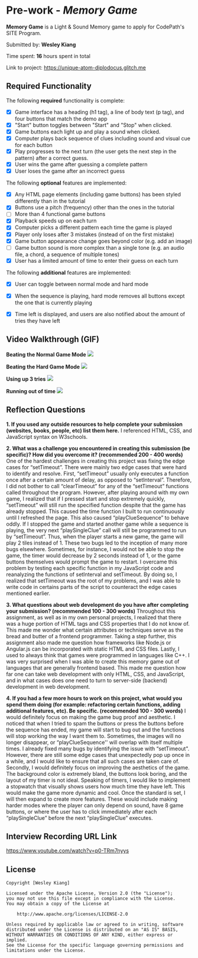 # Pre-work - *Memory Game*

**Memory Game** is a Light & Sound Memory game to apply for CodePath's SITE Program. 

Submitted by: **Wesley Kiang**

Time spent: **16** hours spent in total

Link to project: https://unique-atom-diplodocus.glitch.me

## Required Functionality

The following **required** functionality is complete:

* [x] Game interface has a heading (h1 tag), a line of body text (p tag), and four buttons that match the demo app
* [x] "Start" button toggles between "Start" and "Stop" when clicked. 
* [x] Game buttons each light up and play a sound when clicked. 
* [x] Computer plays back sequence of clues including sound and visual cue for each button
* [x] Play progresses to the next turn (the user gets the next step in the pattern) after a correct guess. 
* [x] User wins the game after guessing a complete pattern
* [x] User loses the game after an incorrect guess

The following **optional** features are implemented:

* [x] Any HTML page elements (including game buttons) has been styled differently than in the tutorial
* [x] Buttons use a pitch (frequency) other than the ones in the tutorial
* [ ] More than 4 functional game buttons
* [x] Playback speeds up on each turn
* [x] Computer picks a different pattern each time the game is played
* [x] Player only loses after 3 mistakes (instead of on the first mistake)
* [x] Game button appearance change goes beyond color (e.g. add an image)
* [ ] Game button sound is more complex than a single tone (e.g. an audio file, a chord, a sequence of multiple tones)
* [x] User has a limited amount of time to enter their guess on each turn

The following **additional** features are implemented:
* [x] User can toggle between normal mode and hard mode
* [x] When the sequence is playing, hard mode removes all buttons except the one that is currently playing
* [x] Time left is displayed, and users are also notified about the amount of tries they have left


## Video Walkthrough (GIF)
**Beating the Normal Game Mode**
![](https://i.imgur.com/hUYwMyF.gif)

**Beating the Hard Game Mode**
![](https://i.imgur.com/baGCgwa.gif)

**Using up 3 tries**
![](https://i.imgur.com/qfYCDYE.gif)

**Running out of time**
![](https://i.imgur.com/Hrzr2Am.gif)

## Reflection Questions
**1. If you used any outside resources to help complete your submission (websites, books, people, etc) list them here.**
I referenced HTML, CSS, and JavaScript syntax on W3schools.

**2. What was a challenge you encountered in creating this submission (be specific)? How did you overcome it? (recommended 200 - 400 words)** 
One of the hardest challenges in creating this project was fixing the edge cases for “setTimeout”. There were mainly two edge cases that were hard to identify and resolve. First, “setTimeout” usually only executes a function once after a certain amount of delay, as opposed to “setInterval”. Therefore, I did not bother to call “clearTimeout” for any of the “setTimeout” functions called throughout the program. However, after playing around with my own game, I realized that if I pressed start and stop extremely quickly, “setTimeout” will still run the specified function despite that the game has already stopped. This caused the time function I built to run continuously until I refreshed the page. This also caused “playClueSequence” to behave oddly. If I stopped the game and started another game while a sequence is playing, the very next “playSingleClue” call will still be programmed to run by “setTimeout”. Thus, when the player starts a new game, the game will play 2 tiles instead of 1. These two bugs led to the inception of many more bugs elsewhere. Sometimes, for instance, I would not be able to stop the game, the timer would decrease by 2 seconds instead of 1, or the game buttons themselves would prompt the game to restart. I overcame this problem by testing each specific function in my JavaScript code and reanalyzing the functions of setInterval and setTimeout. By doing so, I realized that setTimeout was the root of my problems, and I was able to write code in certains parts of the script to counteract the edge cases mentioned earlier.

**3. What questions about web development do you have after completing your submission? (recommended 100 - 300 words)**
Throughout this assignment, as well as in my own personal projects, I realized that there was a huge portion of HTML tags and CSS properties that I do not know of. This made me wonder what certain attributes or techniques serve as the bread and butter of a frontend programmer. Taking a step further, this assignment also made me question how frameworks like Node.js or Angular.js can be incorporated with static HTML and CSS files. 
Lastly, I used to always think that games were programmed in languages like C++. I was very surprised when I was able to create this memory game out of languages that are generally frontend based. This made me question how far one can take web development with only HTML, CSS, and JavaScript, and in what cases does one need to turn to server-side (backend) development in web development.

**4. If you had a few more hours to work on this project, what would you spend them doing (for example: refactoring certain functions, adding additional features, etc). Be specific. (recommended 100 - 300 words)**
I would definitely focus on making the game bug proof and aesthetic. I noticed that when I tried to spam the buttons or press the buttons before the sequence has ended, my game will start to bug out and the functions will stop working the way I want them to. Sometimes, the images will no longer disappear, or “playClueSequence'' will overlap with itself multiple times. I already fixed many bugs by identifying the issue with “setTimeout". However, there are still some edge cases that unexpectedly pop up once in a while, and I would like to ensure that all such cases are taken care of. Secondly, I would definitely focus on improving the aesthetics of the game. The background color is extremely bland, the buttons look boring, and the layout of my timer is not ideal. Speaking of timers, I would like to implement a stopwatch that visually shows users how much time they have left. This would make the game more dynamic and cool. Once the standard is set, I will then expand to create more features. These would include making harder modes where the player can only depend on sound, have 8 game buttons, or where the user has to click immediately after each “playSingleClue” before the next “playSingleClue” executes.



## Interview Recording URL Link

https://www.youtube.com/watch?v=p0-TRm7nyys


## License

    Copyright [Wesley Kiang]

    Licensed under the Apache License, Version 2.0 (the "License");
    you may not use this file except in compliance with the License.
    You may obtain a copy of the License at

        http://www.apache.org/licenses/LICENSE-2.0

    Unless required by applicable law or agreed to in writing, software
    distributed under the License is distributed on an "AS IS" BASIS,
    WITHOUT WARRANTIES OR CONDITIONS OF ANY KIND, either express or implied.
    See the License for the specific language governing permissions and
    limitations under the License.
